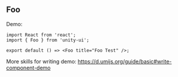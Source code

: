 
## Foo

Demo:

```tsx
import React from 'react';
import { Foo } from 'unity-ui';

export default () => <Foo title="Foo Test" />;
```

More skills for writing demo: https://d.umijs.org/guide/basic#write-component-demo
